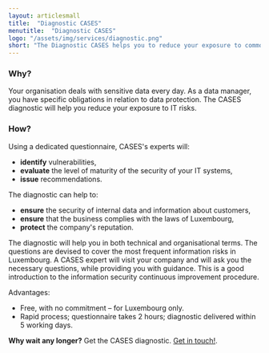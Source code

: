 ```yaml
---
layout: articlesmall
title:  "Diagnostic CASES"
menutitle:  "Diagnostic CASES"
logo: "/assets/img/services/diagnostic.png"
short: "The Diagnostic CASES helps you to reduce your exposure to common IT risks."
---
```

<h3 class="titre-page">Why?</h3>
Your organisation deals with sensitive data every day. As a data manager, you have specific obligations in relation to data protection. The CASES diagnostic will help you reduce your exposure to IT risks.


<h3 class="titre-page">How?</h3>
Using a dedicated questionnaire, CASES's experts will:

* **identify** vulnerabilities,
* **evaluate** the level of maturity of the security of your IT systems,
* **issue** recommendations.

The diagnostic can help to:

* **ensure** the security of internal data and information about customers,
* **ensure** that the business complies with the laws of Luxembourg,
* **protect** the company's reputation.

The diagnostic will help you in both technical and organisational terms. The questions are devised to cover the most frequent information risks in Luxembourg. 
A CASES expert will visit your company and will ask you the necessary questions, while providing you with guidance. This is a good introduction to the information security continuous improvement procedure.


<div class="well well--blue-outline">
Advantages:

<ul>
<li>Free, with no commitment – for Luxembourg only.</li>
<li>Rapid process; questionnaire takes 2 hours; diagnostic delivered within 5 working days.</li>
</ul>
<b>Why wait any longer?</b> Get the CASES diagnostic. <a href="mailto:info@cases.lu?subject=Diagnostic">Get in touch!</a>.
</div>
